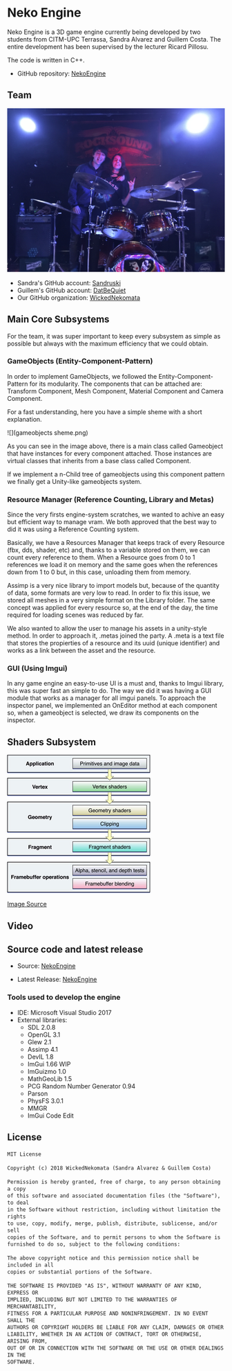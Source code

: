 # Neko Engine

Neko Engine is a 3D game engine currently being developed by two students from CITM-UPC Terrassa, Sandra Alvarez and Guillem Costa. The entire development has been supervised by the lecturer Ricard Pillosu.

The code is written in C++.

- GitHub repository: [NekoEngine](https://github.com/WickedNekomata/NekoEngine)


## Team

![](team_photo.JPG)

- Sandra's GitHub account: [Sandruski](https://github.com/Sandruski)
- Guillem's GitHub account: [DatBeQuiet](https://github.com/DatBeQuiet)
- Our GitHub organization: [WickedNekomata](https://github.com/WickedNekomata)

## Main Core Subsystems

For the team, it was super important to keep every subsystem as simple as possible but always with the maximum efficiency that we could obtain.

### GameObjects (Entity-Component-Pattern)
In order to implement GameObjects, we followed the Entity-Component-Pattern for its modularity.
The components that can be attached are: Transform Component, Mesh Component, Material Component and Camera Component.

For a fast understanding, here you have a simple sheme with a short explanation.

![](gameobjects sheme.png)

As you can see in the image above, there is a main class called Gameobject that have instances for every component attached.
Those instances are virtual classes that inherits from a base class called Component.

If we implement a n-Child tree of gameobjects using this component pattern we finally get a Unity-like gameobjects system. 

### Resource Manager (Reference Counting, Library and Metas)
Since the very firsts engine-system scratches, we wanted to achive an easy but efficient way to manage vram. We both approved that the best way to did it was using a Reference Counting system.

Basically, we have a Resources Manager that keeps track of every Resource (fbx, dds, shader, etc) and, thanks to a variable stored on them, we can count every reference to them. When a Resource goes from 0 to 1 references we load it on memory and the same goes when the references down from 1 to 0 but, in this case, unloading them from memory.

Assimp is a very nice library to import models but, because of the quantity of data, some formats are very low to read. In order to fix this issue, we stored all meshes in a very simple format on the Library folder. The same concept was applied for every resource so, at the end of the day, the time required for loading scenes was reduced by far.

We also wanted to allow the user to manage his assets in a unity-style method. In order to approach it, .metas joined the party. A .meta is a text file that stores the propierties of a resource and its uuid (unique identifier) and works as a link between the asset and the resource. 

### GUI (Using Imgui)
In any game engine an easy-to-use UI is a must and, thanks to Imgui library, this was super fast an simple to do.
The way we did it was having a GUI module that works as a manager for all imgui panels. To approach the inspector panel, we implemented an OnEditor method at each component so, when a gameobject is selected, we draw its components on the inspector.

## Shaders Subsystem

![](driver_graphics_pipeline.jpg)

[Image Source](https://developer.apple.com/library/archive/documentation/GraphicsImaging/Conceptual/OpenGL-MacProgGuide/opengl_shaders/opengl_shaders.html)

## Video

## Source code and latest release

- Source: [NekoEngine](https://github.com/WickedNekomata/NekoEngine)

- Latest Release: [NekoEngine](https://github.com/WickedNekomata/NekoEngine/Releases)

### Tools used to develop the engine

- IDE: Microsoft Visual Studio 2017
- External libraries: 
	- SDL 2.0.8
	- OpenGL 3.1
	- Glew 2.1
	- Assimp 4.1
	- DevIL 1.8
	- ImGui 1.66 WIP
	- ImGuizmo 1.0
	- MathGeoLib 1.5
	- PCG Random Number Generator 0.94
	- Parson
	- PhysFS 3.0.1
	- MMGR
	- ImGui Code Edit

## License

```
MIT License

Copyright (c) 2018 WickedNekomata (Sandra Alvarez & Guillem Costa)

Permission is hereby granted, free of charge, to any person obtaining a copy
of this software and associated documentation files (the "Software"), to deal
in the Software without restriction, including without limitation the rights
to use, copy, modify, merge, publish, distribute, sublicense, and/or sell
copies of the Software, and to permit persons to whom the Software is
furnished to do so, subject to the following conditions:

The above copyright notice and this permission notice shall be included in all
copies or substantial portions of the Software.

THE SOFTWARE IS PROVIDED "AS IS", WITHOUT WARRANTY OF ANY KIND, EXPRESS OR
IMPLIED, INCLUDING BUT NOT LIMITED TO THE WARRANTIES OF MERCHANTABILITY,
FITNESS FOR A PARTICULAR PURPOSE AND NONINFRINGEMENT. IN NO EVENT SHALL THE
AUTHORS OR COPYRIGHT HOLDERS BE LIABLE FOR ANY CLAIM, DAMAGES OR OTHER
LIABILITY, WHETHER IN AN ACTION OF CONTRACT, TORT OR OTHERWISE, ARISING FROM,
OUT OF OR IN CONNECTION WITH THE SOFTWARE OR THE USE OR OTHER DEALINGS IN THE
SOFTWARE.
```
